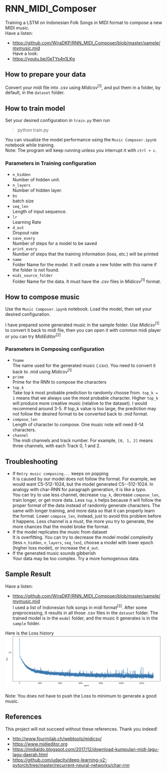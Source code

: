 # RNN_MIDI_Composer
Training a LSTM on Indonesian Folk Songs in MIDI format to compose a new MIDI music.<br>
Have a listen:
- https://github.com/WiraDKP/RNN_MIDI_Composer/blob/master/sample/mymusic.mid<br>
Have a look:<br>
- https://youtu.be/0eTYs4n1LKg

## How to prepare your data
Convert your midi file into .csv using _Midicsv_<sup>[1]</sup>, and put them in a folder, by default, in the `dataset` folder. 

## How to train model
Set your desired configuration in `train.py` then run
> python train.py

You can visualize the model performance using the `Music Composer.ipynb` notebook while training.<br>
Note: The program will keep running unless you interrupt it with `ctrl + c`.

### Parameters in Training configuration
- `n_hidden`<br>
Number of hidden unit.
- `n_layers`<br>
Number of hidden layer.
- `bs`<br>
batch size
- `seq_len`<br>
Length of input sequence.
- `lr`<br>
Learning Rate
- `d_out`<br>
Dropout rate
- `save_every`<br>
Number of steps for a model to be saved
- `print_every`<br>
Number of steps that the training information (loss, etc.) will be printed
- `name`<br>
Folder Name for the model. It will create a new folder with this name if the folder is not found.
- `midi_source_folder`<br>
Folder Name for the data. It must have the .csv files in _Midicsv_<sup>[1]</sup> format.

## How to compose music
Use the `Music Composer.ipynb` notebook. Load the model, then set your desired configuration.

I have prepared some generated music in the sample folder. Use _Midicsv_<sup>[1]</sup> to convert it back to midi file, then you can open it with common midi player or you can try _MidiEditor_<sup>[2]</sup>

### Parameters in Composing configuration
- `fname`<br>
The name used for the generated music (.csv). You need to convert it back to .mid using _Midicsv_<sup>[1]</sup>
- `prime`<br>
Prime for the RNN to compose the characters
- `top_k`<br>
Take top k most probable prediction to randomly choose from. `top_k = 1` means that we always use the most probable character. Higher `top_k` will produce more creative music (relative to the dataset). I would recommend around 3-5. If top_k value is too large, the prediction may not follow the desired format to be converted back to .mid format.
- `compose_len`<br>
Length of character to compose. One music note will need 8-14 characters. 
- `channel`<br>
The midi channels and track number. For example, `[0, 1, 2]` means three channels, with each Track 0, 1 and 2.

## Troubleshooting
- If `Retry music composing...` keeps on popping<br>
It is caused by our model does not follow the format. For example, we would want C5-512-1024, but the model generated C5--512-1024. In analogy with char-RNN for paragraph generation, it is like a _typo_.<br>You can try to use less channel, decrease `top_k`, decrease `compose_len`, train longer, or get more data. Less `top_k` helps because it will follow the proper format of the data instead of randomly generate characters. The same with longer training, and more data so that it can properly learn the format. Lower `compose_len`, instead, just to avoid this problem before it happens. Less channel is a must, the more you try to generate, the more chances that the model broke the format.
- If the model replicates the music from dataset<br>
It is overfitting. You can try to decrease the model model complexity (less `n_hidden`, `n_layers`, `seq_len`), choose a model with lower epoch (higher loss model), or increase the `d_out`.
- If the generated music sounds gibberish<br>
Your data may be too complex. Try a more homogenous data.

## Sample Result
Have a listen:
- https://github.com/WiraDKP/RNN_MIDI_Composer/blob/master/sample/mymusic.mid<br>
I used a list of Indonesian folk songs in midi format<sup>[3]</sup>. After some preprocessing, it results in all those .csv files in the `dataset` folder. The trained model is in the `model` folder, and the music it generates is in the `sample` folder.

Here is the Loss history
![](asset/Loss.png)

Note: You does not have to push the Loss to minimum to generate a good music.

## References
This project will not succeed without these references. Thank you indeed!
- http://www.fourmilab.ch/webtools/midicsv/<br>
- https://www.midieditor.org<br>
- https://midialdo.blogspot.com/2017/12/download-kumpulan-midi-lagu-lagu-daerah.html<br>
- https://github.com/udacity/deep-learning-v2-pytorch/tree/master/recurrent-neural-networks/char-rnn
